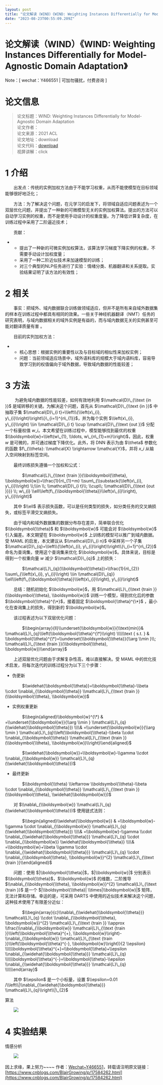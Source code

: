 ```yaml
---
layout: post
title: "论文解读（WIND）《WIND: Weighting Instances Differentially for Model-Agnostic Domain Adaptation》"
date: "2023-08-23T00:55:09.209Z"
---
```

论文解读（WIND）《WIND: Weighting Instances Differentially for Model-Agnostic Domain Adaptation》
=========================================================================================

Note：\[ wechat：Y466551 | 可加勿骚扰，付费咨询 \]

论文信息
====

> 论文标题：WIND: Weighting Instances Differentially for Model-Agnostic Domain Adaptation  
> 论文作者：  
> 论文来源：2021 ACL  
> 论文地址：download   
> 论文代码：[download](https://github.com/CasparSwift/WIND)  
> 视屏讲解：click

1 介绍
====

　　出发点：传统的实例加权方法由于不能学习权重，从而不能使模型在目标领域能够很好地泛化；

　　方法：为了解决这个问题，在元学习的启发下，将领域自适应问题表述为一个双层优化问题，并提出了一种新的可微模型无关的实例加权算法。提出的方法可以自动学习实例的权重，而不是使用手动设计的权重度量。为了降低计算复杂度，在训练过程中采用了二阶逼近技术；

　　贡献：

*   *   提出了一种新的可微实例加权算法，该算法学习梯度下降实例的权重，不需要手动设计加权度量；
    *   采用了一种二阶近似技术来加速模型的训练；
    *   对三个典型的NLP任务进行了实验：情绪分类、机器翻译和关系提取。实验结果证明了该方法的有效性；

2 相关
====

　　事实：把域外、域内数据联合训练做领域适应，但并不是所有来自域外数据集的样本在训练过程中都具有相同的效果。一些关于神经机器翻译（NMT）任务的研究表明，与域内数据相关的域外实例是有益的，而与域内数据无关的实例甚至可能对翻译质量有害 。

　　目前的实列加权方法：

*   *   核心思想：根据实例的重要性以及与目标域的相似性来加权实例；
    *   问题：当前领域适应场景中，域外语料库的规模大于域内语料库，容易导致学习到的权值偏向于域外数据，导致域内数据的性能较差；

3 方法
====

 　　为避免域内数据的性能较差，如何有效地利用 $\\mathcal{D}\_{\\text {in }}$ 是域转移的关键。为解决这个问题，首先从 $\\mathcal{D}\_{\\text {in }}$ 中抽取子集 $\\mathcal{D}\_{i t}=\\left\\{\\left(x\_{i}, y\_{i}\\right)\\right\\}\_{i=1}^{n\_{1}}$，并为每个实例 $\\left(x\_{i}, y\_{i}\\right) \\in \\mathcal{D}\_{i t} \\cup \\mathcal{D}\_{\\text {out }}$ 分配一个标量权值 $w\_{i}$。本文希望在训练过程中，模型能够找到最优的权重 $\\boldsymbol{w}=\\left(w\_{1}, \\ldots, w\_{n\_{1}+m}\\right)$，因此，权重 $w$ 是可微的，并可通过梯度下降优化。此外，将 DNN 表示为由 $\\theta$ 参数化的函数 $f\_{\\theta}: \\mathcal{X} \\rightarrow \\mathcal{Y}$，并将 $x\_{i}$ 从输入空间映射到标签空间。

　　最终训练损失遵循一个加权和公式：

　　　　$\\mathcal{L}\_{\\text {train }}(\\boldsymbol{\\theta}, \\boldsymbol{w})=\\frac{1}{n\_{1}+m} \\sum\_{\\substack{\\left(x\_{i}, y\_{i}\\right) \\;\\in \\; \\mathcal{D}\_{i t}\\; \\cup\\; \\mathcal{D}\_{\\text {out }}}} \\; w\_{i} \\ell\\left(f\_{\\boldsymbol{\\theta}}\\left(x\_{i}\\right), y\_{i}\\right)$

　　其中 $\\ell$ 表示损失函数，可以是任何类型的损失，如分类任务的交叉熵损失，或标签平滑交叉熵损失。

　　由于域内和域外数据集的数据分布存在差异，简单联合优化 $\\boldsymbol{\\theta}$ 和 $\\boldsymbol{w}$ 可能会对 $\\boldsymbol{w}$ 引入偏差。本文期望在 $\\boldsymbol{w}$ 上训练的模型可以推广到域内数据。受 MAML 的启发，本文建议从 $\\mathcal{D}\_{i n}$ 中采样另一个子集 $\\mathcal{D}\_{q}=\\left\\{\\left(x\_{i}, y\_{i}\\right)\\right\\}\_{i=1}^{n\_{2}}$ 命名为查询集，使用这个查询集来优化 $\\boldsymbol{w}$。具体来说，目标是得到一个权重向量 $w$ 减少 $\\mathcal{D}\_{q}$ 上的损失：

　　　　$\\mathcal{L}\_{q}(\\boldsymbol{\\theta})=\\frac{1}{n\_{2}} \\sum\_{\\left(x\_{i}, y\_{i}\\right) \\in \\mathcal{D}\_{q}} \\ell\\left(f\_{\\boldsymbol{\\theta}}\\left(x\_{i}\\right), y\_{i}\\right)$

　　总结：随机初始化 $\\boldsymbol{w}$，用 $\\mathcal{L}\_{\\text {train }}(\\boldsymbol{\\theta}, \\boldsymbol{w})$ 训练一个模型，得到优化后的参数 $\\boldsymbol{\\theta}^{\*}$，接着固定 $\\boldsymbol{\\theta}^{\*}$ ，最小化在查询集上的损失，得到新的 $\\boldsymbol{w}$。

　　该过程表述为以下双层优化问题：

　　　　$\\begin{array}{ll}\\underset{\\boldsymbol{w}}{\\text{min}}& \\mathcal{L}\_{q}\\left(\\boldsymbol{\\theta}^{\*}\\right) \\\\\\text { s.t. } & \\boldsymbol{\\theta}^{\*}=\\underset{\\boldsymbol{\\theta}}{\\arg \\min }\\; \\mathcal{L}\_{\\text {train }}(\\boldsymbol{\\theta}, \\boldsymbol{w})\\end{array}$

　　上述双层优化问题由于求解复杂性高，难以直接解决。受 MAML 中的优化技术启发，将每次迭代的训练过程分为以下三个步骤：

*   伪更新

　　　　$\\widehat{\\boldsymbol{\\theta}}=\\boldsymbol{\\theta}-\\beta \\cdot \\nabla\_{\\boldsymbol{\\theta}} \\mathcal{L}\_{\\text {train }}(\\boldsymbol{\\theta}, \\boldsymbol{w})$

*   实例权重更新

　　　　$\\begin{aligned}\\boldsymbol{w}^{\*} & =\\underset{\\boldsymbol{w}}{\\arg \\min } \\mathcal{L}\_{q}(\\widehat{\\boldsymbol{\\theta}}) \\\\& =\\underset{\\boldsymbol{w}}{\\arg \\min } \\mathcal{L}\_{q}\\left(\\boldsymbol{\\theta}-\\beta \\cdot \\nabla\_{\\boldsymbol{\\theta}} \\mathcal{L}\_{\\text {train }}(\\boldsymbol{\\theta}, \\boldsymbol{w})\\right)\\end{aligned}$

　　　　$\\widehat{\\boldsymbol{w}}=\\boldsymbol{w}-\\gamma \\cdot \\nabla\_{\\boldsymbol{w}} \\mathcal{L}\_{q}(\\widehat{\\boldsymbol{\\theta}})$

*   最终更新

　　　　$\\boldsymbol{\\theta} \\leftarrow \\boldsymbol{\\theta}-\\beta \\cdot \\nabla\_{\\boldsymbol{\\theta}} \\mathcal{L}\_{\\text {train }}(\\boldsymbol{\\theta}, \\widehat{\\boldsymbol{w}})$

　　对 $\\nabla\_{\\boldsymbol{w}} \\mathcal{L}\_{q}(\\widehat{\\boldsymbol{\\theta}})$ 使用链式法则：

　　　　$\\begin{aligned}\\widehat{\\boldsymbol{w}} & =\\boldsymbol{w}-\\gamma \\cdot \\nabla\_{\\boldsymbol{w}} \\mathcal{L}\_{q}(\\widehat{\\boldsymbol{\\theta}}) \\\\& =\\boldsymbol{w}-\\gamma \\cdot \\nabla\_{\\widehat{\\boldsymbol{\\theta}}} \\mathcal{L}\_{q} \\cdot \\nabla\_{\\boldsymbol{w}} \\widehat{\\boldsymbol{\\theta}} \\\\& =\\boldsymbol{w}+\\beta \\gamma \\cdot \\nabla\_{\\widehat{\\boldsymbol{\\theta}}} \\mathcal{L}\_{q} \\cdot \\nabla\_{\\boldsymbol{\\theta}, \\boldsymbol{w}}^{2} \\mathcal{L}\_{\\text {train }}\\end{aligned}$

　　问题：使用 $|\\boldsymbol{\\theta}|$，$|\\boldsymbol{w}|$ 分别表示 $\\boldsymbol{\\theta}$，$\\boldsymbol{w}$ 的维数，二阶推导 $\\nabla\_{\\boldsymbol{\\theta}, \\boldsymbol{w}}^{2} \\mathcal{L}\_{\\text {train }}$ 是一个 $|\\boldsymbol{\\theta}| \\times|\\boldsymbol{w}|$ 矩阵，无法计算和存储。幸运的是，可采用 DARTS 中使用的近似技术来解决这个问题，这种技术使用了有限差分近似：

　　　　$\\begin{array}{c}\\nabla\_{\\widehat{\\boldsymbol{\\theta}}} \\mathcal{L}\_{q} \\cdot \\nabla\_{\\boldsymbol{\\theta}, \\boldsymbol{w}}^{2} \\mathcal{L}\_{\\text {train }} \\approx \\frac{\\nabla\_{\\boldsymbol{w}} \\mathcal{L}\_{\\text {train }}\\left(\\boldsymbol{\\theta}^{+}, \\boldsymbol{w}\\right)-\\nabla\_{\\boldsymbol{w}} \\mathcal{L}\_{\\text {train }}\\left(\\boldsymbol{\\theta}^{-}, \\boldsymbol{w}\\right)}{2 \\epsilon} \\\\\\boldsymbol{\\theta}^{+}=\\boldsymbol{\\theta}+\\epsilon \\nabla\_{\\widehat{\\boldsymbol{\\theta}}} \\mathcal{L}\_{q} \\\\\\boldsymbol{\\theta}^{-}=\\boldsymbol{\\theta}-\\epsilon \\nabla\_{\\widehat{\\boldsymbol{\\theta}}} \\mathcal{L}\_{q} \\\\\\end{array}$

　　其中 $\\epsilon$ 是一个小标量，设置 $\\epsilon=0.01 /\\left\\|\\nabla\_{\\widehat{\\boldsymbol{\\theta}}} \\mathcal{L}\_{q}\\right\\|\_{2}$

算法

　　![](https://img2023.cnblogs.com/blog/1664108/202308/1664108-20230822225342653-1187919862.png)

4 实验结果
======

情感分析

　　![](https://img2023.cnblogs.com/blog/1664108/202308/1664108-20230823005136743-1250151539.png)

因上求缘，果上努力~~~~ 作者：[Wechat~Y466551](https://www.cnblogs.com/BlairGrowing/)，转载请注明原文链接：[https://www.cnblogs.com/BlairGrowing/p/17584262.html](https://www.cnblogs.com/BlairGrowing/p/17584262.html)